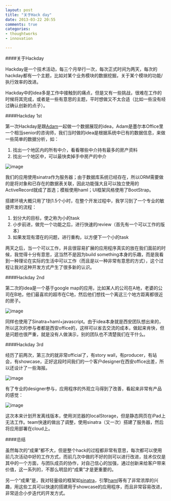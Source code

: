```yaml
---
layout: post
title: "关于Hack day"
date: 2013-03-22 20:55
comments: true
categories: 
- thoughtworks
- innovation

---
```


####关于Hackday

Hackday是一个技术活动，每三个月举行一次，每次正式时间为两天，每次的hackday都有一个主题，比如对某个业务模块的数据挖掘，关于某个模块的功能/执行效率的改进。

Hackday中的idea多是工作中接触到的痛点，但是又有一些挑战，很难在工作的时候将其完成，或者是一些有意思的主题，平时想做又不太合适（比如一些没有经过确认创新的点子）。

####Hackday 1st

第一次Hackday是跟[Adam](http://adams.co.tt/blog)一起做一个数据展现的idea，Adam是墨尔本Office里一个相当senior的咨询师，我们当时做的idea是根据系统中已有的数据信息，来做一些简单的数据分析，如：

1. 找出一个地区内的所有中介，看看哪些中介持有最多的房产资料
2. 找出一个地区中，可以最快卖掉手中房产的中介


![image](http://abruzzi.github.com/images/2013/03/hackday-agent-info.resized.png)

我们的应用使用sinatra作为服务器；由于数据库系统已经存在，所以ORM需要做的是将对象和已存在的数据表关联，因此功能强大且可以独立使用的ActiveRecord就成了首选；模板使用haml；UI框架风格使用了BootStrap。

搭建环境大概只用了1到1.5个小时，在整个开发过程中，我学习到了一个专业的敏捷开发的流程：

1. 划分大的目标，使之称为小的task
2. 小步前进，做完一个功能之后，进行快速的review（首先有一个可以工作的版本）
3. 如果发现有潜在的问题，进行重构，以方便下一个小的task

两天之后，当一个可以工作，并且很容易扩展的应用程序真实的放在我们面前的时候，我觉得十分有意思，这当然不是因为build something本身的乐趣，而是我看到一种理论在实际的生活中可以工作（而且是以一种非常有意思的方式），这个过程让我对这种开发方式产生了很多新的认识。

####Hackday 2nd

第二次的idea是一个基于google map的应用，比如某人的公司在A地，老婆的公司在B地，他们最喜欢的超市在C地，然后他们想找一个离这三个地方距离都很近的房子。

![image](http://abruzzi.github.com/images/2013/03/hackday-neighborhood.resized.png)

同样也使用了Sinatra+haml+javascript。由于idea本身就是西安团队想出来的，所以这次的参与者都是西安office的，这样可以省去交流的成本，做起来肯快，但是问题也很严重，就是没有人做演示，别的团队也不清楚我们在干什么。

####Hackday 3rd

经历了前两次，第三次的就非常official了，有story wall，有producer，有站会，有showcase，正好这段时间我们的一个客户designer在西安office出差，所以还设计了一些海报。

![image](http://abruzzi.github.com/images/2013/03/hackday-rango-stories.resized.png)

有了专业的designer参与，应用程序的外观立马得到了改善，看起来非常有产品的感觉：

![image](http://abruzzi.github.com/images/2013/03/hackday-rango-homepage.resized.png)

这次本来计划开发离线版本，使用浏览器的localStorage，但是静态网页在iPad上无法工作。team快速的做出了调整，使用sinatra（又一次）搭建了服务器，然后将应用部署在cloud上。

####总结

虽然每次的“成果”都不大，但是整个hack的过程都非常有意思，每次都可以使用前几次活动中好的工作方式，而前几次中做的不好的则可以进行改进，技术仅仅是其中的一个方面，与团队成员的协作，对自己信心的加强，通过创新来给客户带来价值，这一系列的，不那么明显的“成果”才是更重要的。

另一个“成果”是，我对轻量级的框架如[sinatra](http://www.sinatrarb.com/)，引擎[haml](http://haml.info/)等有了非常浓厚的兴趣，用这些工具可以快速的搭建用于showcase的应用程序，而且非常容易改进，非常适合小步迭代的开发方式。
